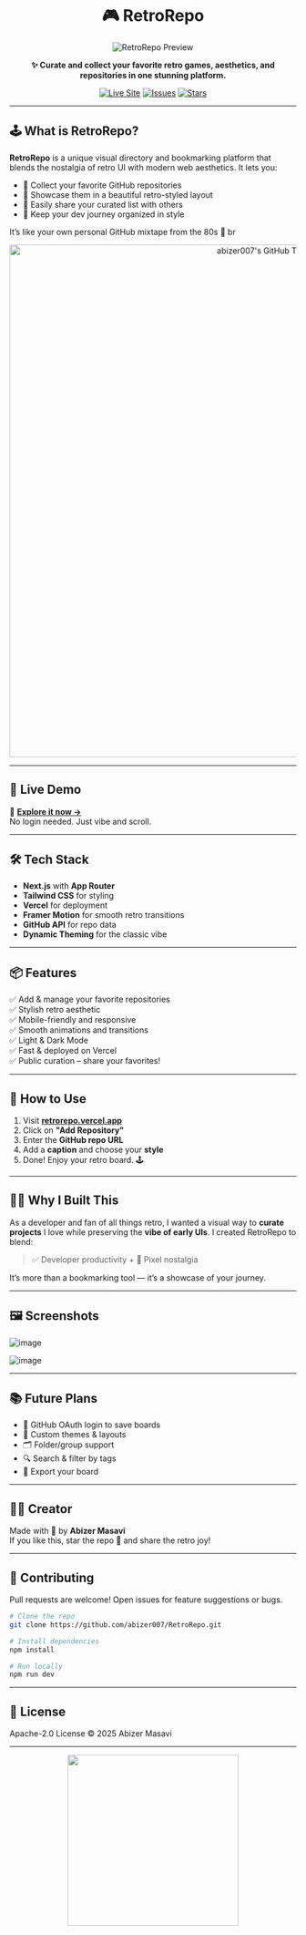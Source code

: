 
<h1 align="center">🎮 RetroRepo</h1>
<p align="center">
  <img src="https://github.com/user-attachments/assets/2942fd74-6164-4c43-95f0-be67dc76d107" alt="RetroRepo Preview" />
</p>


<p align="center">
  <b>✨ Curate and collect your favorite retro games, aesthetics, and repositories in one stunning platform.</b>
</p>

<p align="center">
  <a href="https://retrorepo.vercel.app" target="_blank"><img alt="Live Site" src="https://img.shields.io/badge/Visit-Site-blueviolet?style=for-the-badge&logo=vercel" /></a>
  <a href="https://github.com/abizer007/RetroRepo/issues" target="_blank"><img alt="Issues" src="https://img.shields.io/github/issues/abizer007/RetroRepo?style=for-the-badge&logo=github" /></a>
  <a href="https://github.com/abizer007/RetroRepo/stargazers" target="_blank"><img alt="Stars" src="https://img.shields.io/github/stars/abizer007/RetroRepo?style=for-the-badge&logo=github" /></a>
</p>

---

## 🕹️ What is RetroRepo?

**RetroRepo** is a unique visual directory and bookmarking platform that blends the nostalgia of retro UI with modern web aesthetics. It lets you:

- 📁 Collect your favorite GitHub repositories
- 🎨 Showcase them in a beautiful retro-styled layout
- 🔗 Easily share your curated list with others
- 🧠 Keep your dev journey organized in style

It’s like your own personal GitHub mixtape from the 80s 🚀
br
<p align="center">
  <img src="https://retrorepo.vercel.app/api/svg/abizer007" alt="abizer007's GitHub Timeline" width="900" />
</p>


---

## 🚀 Live Demo

🔗 **[Explore it now →](https://retrorepo.vercel.app)**  
No login needed. Just vibe and scroll.

---

## 🛠️ Tech Stack

- **Next.js** with **App Router**
- **Tailwind CSS** for styling
- **Vercel** for deployment
- **Framer Motion** for smooth retro transitions
- **GitHub API** for repo data
- **Dynamic Theming** for the classic vibe

---

## 📦 Features

✅ Add & manage your favorite repositories  
✅ Stylish retro aesthetic  
✅ Mobile-friendly and responsive  
✅ Smooth animations and transitions  
✅ Light & Dark Mode  
✅ Fast & deployed on Vercel  
✅ Public curation – share your favorites!

---

## 🧪 How to Use

1. Visit **[retrorepo.vercel.app](https://retrorepo.vercel.app)**  
2. Click on **"Add Repository"**  
3. Enter the **GitHub repo URL**  
4. Add a **caption** and choose your **style**  
5. Done! Enjoy your retro board. 🕹️

---

## 🧑‍💻 Why I Built This

As a developer and fan of all things retro, I wanted a visual way to **curate projects** I love while preserving the **vibe of early UIs**. I created RetroRepo to blend:

> ✅ Developer productivity + 🎨 Pixel nostalgia

It’s more than a bookmarking tool — it’s a showcase of your journey.

---

## 🖼️ Screenshots


![image](https://github.com/user-attachments/assets/da117ed0-53df-4c88-8247-65f9d49792a4)

![image](https://github.com/user-attachments/assets/f0e5b0e6-1491-43e4-acb5-e6ed8b87a508)


---

## 📚 Future Plans

- 🔐 GitHub OAuth login to save boards
- 🧩 Custom themes & layouts
- 🗂️ Folder/group support
- 🔍 Search & filter by tags
- 💾 Export your board

---

## 🧑‍🎨 Creator

Made with 💾 by **Abizer Masavi**  
If you like this, star the repo 🌟 and share the retro joy!

---

## 🧱 Contributing

Pull requests are welcome! Open issues for feature suggestions or bugs.

```bash
# Clone the repo
git clone https://github.com/abizer007/RetroRepo.git

# Install dependencies
npm install

# Run locally
npm run dev
```

---

## 📄 License

Apache-2.0 License © 2025 Abizer Masavi

---

<p align="center">
  <img src="https://media.tenor.com/_3I1iZGMDiYAAAAC/retro-80s.gif" width="300"/>
</p>
